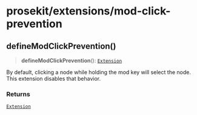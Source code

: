 # prosekit/extensions/mod-click-prevention

<a id="defineModClickPrevention" name="defineModClickPrevention"></a>

## defineModClickPrevention()

> **defineModClickPrevention**(): [`Extension`](../core.md#ExtensionT)

By default, clicking a node while holding the mod key will select the node. This
extension disables that behavior.

### Returns

[`Extension`](../core.md#ExtensionT)
